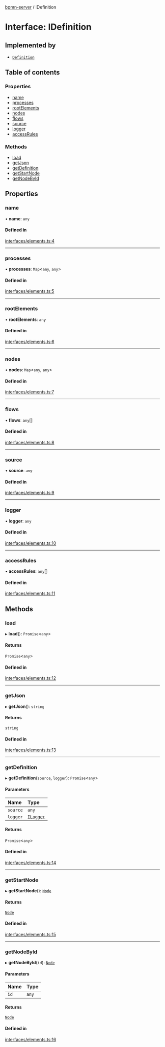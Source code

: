 [bpmn-server](../readme.md) / IDefinition

# Interface: IDefinition

## Implemented by

- [`Definition`](../classes/Definition.md)

## Table of contents

### Properties

- [name](IDefinition.md#name)
- [processes](IDefinition.md#processes)
- [rootElements](IDefinition.md#rootelements)
- [nodes](IDefinition.md#nodes)
- [flows](IDefinition.md#flows)
- [source](IDefinition.md#source)
- [logger](IDefinition.md#logger)
- [accessRules](IDefinition.md#accessrules)

### Methods

- [load](IDefinition.md#load)
- [getJson](IDefinition.md#getjson)
- [getDefinition](IDefinition.md#getdefinition)
- [getStartNode](IDefinition.md#getstartnode)
- [getNodeById](IDefinition.md#getnodebyid)

## Properties

### name

• **name**: `any`

#### Defined in

[interfaces/elements.ts:4](https://github.com/bpmnServer/bpmn-server/blob/6f144fc/src/interfaces/elements.ts#L4)

___

### processes

• **processes**: `Map`\<`any`, `any`\>

#### Defined in

[interfaces/elements.ts:5](https://github.com/bpmnServer/bpmn-server/blob/6f144fc/src/interfaces/elements.ts#L5)

___

### rootElements

• **rootElements**: `any`

#### Defined in

[interfaces/elements.ts:6](https://github.com/bpmnServer/bpmn-server/blob/6f144fc/src/interfaces/elements.ts#L6)

___

### nodes

• **nodes**: `Map`\<`any`, `any`\>

#### Defined in

[interfaces/elements.ts:7](https://github.com/bpmnServer/bpmn-server/blob/6f144fc/src/interfaces/elements.ts#L7)

___

### flows

• **flows**: `any`[]

#### Defined in

[interfaces/elements.ts:8](https://github.com/bpmnServer/bpmn-server/blob/6f144fc/src/interfaces/elements.ts#L8)

___

### source

• **source**: `any`

#### Defined in

[interfaces/elements.ts:9](https://github.com/bpmnServer/bpmn-server/blob/6f144fc/src/interfaces/elements.ts#L9)

___

### logger

• **logger**: `any`

#### Defined in

[interfaces/elements.ts:10](https://github.com/bpmnServer/bpmn-server/blob/6f144fc/src/interfaces/elements.ts#L10)

___

### accessRules

• **accessRules**: `any`[]

#### Defined in

[interfaces/elements.ts:11](https://github.com/bpmnServer/bpmn-server/blob/6f144fc/src/interfaces/elements.ts#L11)

## Methods

### load

▸ **load**(): `Promise`\<`any`\>

#### Returns

`Promise`\<`any`\>

#### Defined in

[interfaces/elements.ts:12](https://github.com/bpmnServer/bpmn-server/blob/6f144fc/src/interfaces/elements.ts#L12)

___

### getJson

▸ **getJson**(): `string`

#### Returns

`string`

#### Defined in

[interfaces/elements.ts:13](https://github.com/bpmnServer/bpmn-server/blob/6f144fc/src/interfaces/elements.ts#L13)

___

### getDefinition

▸ **getDefinition**(`source`, `logger`): `Promise`\<`any`\>

#### Parameters

| Name | Type |
| :------ | :------ |
| `source` | `any` |
| `logger` | [`ILogger`](ILogger.md) |

#### Returns

`Promise`\<`any`\>

#### Defined in

[interfaces/elements.ts:14](https://github.com/bpmnServer/bpmn-server/blob/6f144fc/src/interfaces/elements.ts#L14)

___

### getStartNode

▸ **getStartNode**(): [`Node`](../classes/Node.md)

#### Returns

[`Node`](../classes/Node.md)

#### Defined in

[interfaces/elements.ts:15](https://github.com/bpmnServer/bpmn-server/blob/6f144fc/src/interfaces/elements.ts#L15)

___

### getNodeById

▸ **getNodeById**(`id`): [`Node`](../classes/Node.md)

#### Parameters

| Name | Type |
| :------ | :------ |
| `id` | `any` |

#### Returns

[`Node`](../classes/Node.md)

#### Defined in

[interfaces/elements.ts:16](https://github.com/bpmnServer/bpmn-server/blob/6f144fc/src/interfaces/elements.ts#L16)
